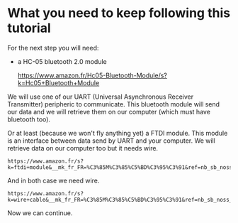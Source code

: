 # What you need to keep following this tutorial
For the next step you will need:
- a HC-05 bluetooth 2.0 module

   https://www.amazon.fr/Hc05-Bluetooth-Module/s?k=Hc05+Bluetooth+Module


We will use one of our UART (Universal Asynchronous Receiver Transmitter) 
peripheric to communicate.
This bluetooth module will send our data and we will retrieve them on our 
computer (which must have bluetooth too).

Or at least (because we won't fly anything yet) a FTDI module.
This module is an interface between data send by UART and your computer.
We will retrieve data on our computer too but it needs wire.

    https://www.amazon.fr/s?k=ftdi+module&__mk_fr_FR=%C3%85M%C3%85%C5%BD%C3%95%C3%91&ref=nb_sb_noss

And in both case we need wire.

    https://www.amazon.fr/s?k=wire+cable&__mk_fr_FR=%C3%85M%C3%85%C5%BD%C3%95%C3%91&ref=nb_sb_noss_1

Now we can continue.

